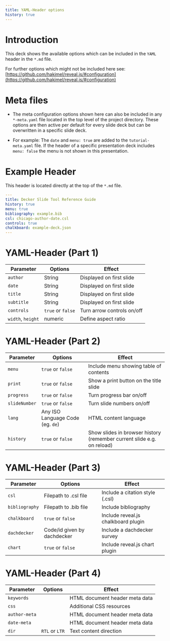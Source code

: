 ```yaml
---
title: YAML-Header options
history: true
---
```


# Introduction

This deck shows the available options which can be included in the `YAML` header in the `*.md` file.

For further options which might not be included here see: [https://github.com/hakimel/reveal.js/#configuration](https://github.com/hakimel/reveal.js/#configuration)


# Meta files

- The meta configuration options shown here can also be included in any `*-meta.yaml` file located in the top level of the project directory. These options are then active per default for every slide deck but can be overwritten in a specific slide deck.

- For example: The `date` and `menu: true` are added to the `tutorial-meta.yaml` file. If the header of a specific presentation deck includes `menu: false` the menu is not shown in this presentation.


# Example Header

This header is located directly at the top of the `*.md` file.

```yaml
---
title: Decker Slide Tool Reference Guide
history: true
menu: true
bibliography: example.bib
csl: chicago-author-date.csl
controls: true
chalkboard: example-deck.json
---
```

# YAML-Header (Part 1)

| Parameter     | Options                          | Effect                         |
|---------------|----------------------------------|--------------------------------|
| `author`      | String                           | Displayed on first slide       |
| `date`        | String                           | Displayed on first slide       |
| `title`       | String                           | Displayed on first slide       |
| `subtitle`    | String                           | Displayed on first slide       |
| `controls`    | `true` or `false`                | Turn arrow controls on/off     |
| `width`, `height`       | numeric                | Define aspect ratio            |

# YAML-Header (Part 2)

| Parameter     | Options                          | Effect                         |
|---------------|----------------------------------|--------------------------------|
| `menu`        | `true` or `false`                | Include menu showing table of contents |
| `print`       | `true` or `false`                | Show a print button on the title slide |
| `progress`    | `true` or `false`                | Turn progress bar on/off       |
| `slideNumber` | `true` or `false`                | Turn slide numbers on/off      |
| `lang`        | Any ISO Language Code (eg. `de`) | HTML content language          |
| `history`     | `true` or `false`                | Show slides in browser history (remember current slide e.g. on reload) |

# YAML-Header (Part 3)


| Parameter     | Options                          | Effect                         |
|---------------|----------------------------------|--------------------------------|
| `csl`         | Filepath to .csl file            | Include a citation style (.csl)|
| `bibliography`| Filepath to .bib file            | Include bibliography           |
| `chalkboard`  | `true` or `false`                | Include reveal.js chalkboard plugin |
| `dachdecker`  | Code/id given by dachdecker      | Include a dachdecker survey    |
| `chart`       | `true` or `false`                | Include reveal.js chart plugin |

# YAML-Header (Part 4)


| Parameter     | Options                          | Effect                         |
|---------------|----------------------------------|--------------------------------|
| `keywords`    |                                  | HTML document header meta data |
| `css`         |                                  | Additional CSS resources       |
| `author-meta` |                                  | HTML document header meta data |
| `date-meta`   |                                  | HTML document header meta data |
| `dir`         | `RTL` or `LTR`                   | Text content direction         |

